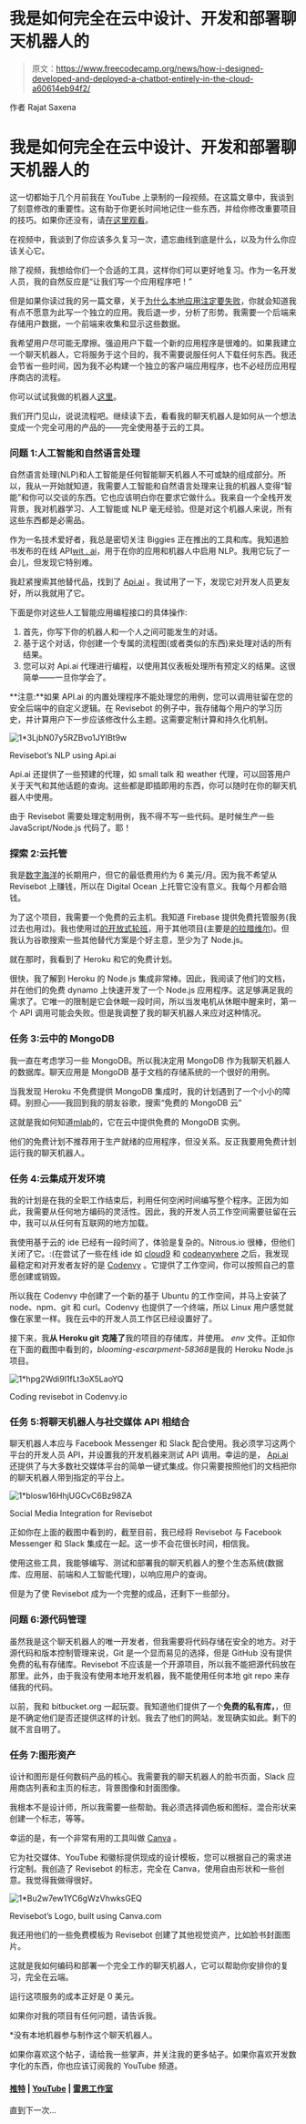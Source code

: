 # 我是如何完全在云中设计、开发和部署聊天机器人的

> 原文：<https://www.freecodecamp.org/news/how-i-designed-developed-and-deployed-a-chatbot-entirely-in-the-cloud-a60614eb94f2/>

作者 Rajat Saxena

# 我是如何完全在云中设计、开发和部署聊天机器人的

这一切都始于几个月前我在 YouTube 上录制的一段视频。在这篇文章中，我谈到了刻意修改的重要性。这有助于你更长时间地记住一些东西，并给你修改重要项目的技巧。如果你还没有，请[在这里观看](https://youtu.be/SvOzfgptqhM)。

在视频中，我谈到了你应该多久复习一次，遗忘曲线到底是什么，以及为什么你应该关心它。

除了视频，我想给你们一个合适的工具，这样你们可以更好地复习。作为一名开发人员，我的自然反应是“让我们写一个应用程序吧！”

但是如果你读过我的另一篇文章，关于[为什么本地应用注定要失败](https://hackernoon.com/mobile-apps-are-doomed-i-repeat-mobile-apps-are-doomed-3cf80193819f)，你就会知道我有点不愿意为此写一个独立的应用。我后退一步，分析了形势。我需要一个后端来存储用户数据，一个前端来收集和显示这些数据。

我希望用户尽可能无摩擦。强迫用户下载一个新的应用程序是很难的。如果我建立一个聊天机器人，它将服务于这个目的，我不需要说服任何人下载任何东西。我还会节省一些时间，因为我不必构建一个独立的客户端应用程序，也不必经历应用程序商店的流程。

你可以试试我做的机器人[这里](https://blooming-escarpment-58368.herokuapp.com/)。

我们开门见山，说说流程吧。继续读下去，看看我的聊天机器人是如何从一个想法变成一个完全可用的产品的——完全使用基于云的工具。

### 问题 1:人工智能和自然语言处理

自然语言处理(NLP)和人工智能是任何智能聊天机器人不可或缺的组成部分。所以，我从一开始就知道，我需要人工智能和自然语言处理来让我的机器人变得“智能”和你可以交谈的东西。它也应该明白你在要求它做什么。我来自一个全栈开发背景，我对机器学习、人工智能或 NLP 毫无经验。但是对这个机器人来说，所有这些东西都是必需品。

作为一名技术爱好者，我总是密切关注 Biggies 正在推出的工具和库。我知道脸书发布的在线 API[wit . ai](https://wit.ai/)，用于在你的应用和机器人中启用 NLP。我用它玩了一会儿，但发现它特别难。

我赶紧搜索其他替代品，找到了 [Api.ai](https://api.ai/) 。我试用了一下，发现它对开发人员更友好，所以我就用了它。

下面是你对这些人工智能应用编程接口的具体操作:

1.  首先，你写下你的机器人和一个人之间可能发生的对话。
2.  基于这个对话，你创建一个专属的流程图(或者类似的东西)来处理对话的所有结果。
3.  您可以对 Api.ai 代理进行编程，以使用其仪表板处理所有预定义的结果。这很简单——一旦你学会了。

**注意:**如果 API.ai 的内置处理程序不能处理您的用例，您可以调用驻留在您的安全后端中的自定义逻辑。在 Revisebot 的例子中，我存储每个用户的学习历史，并计算用户下一步应该修改什么主题。这需要定制计算和持久化机制。

![1*3LjbN07y5RZBvo1JYIBt9w](img/c0338fc66124c51dd7c74d8d8f899fa2.png)

Revisebot’s NLP using Api.ai

Api.ai 还提供了一些预建的代理，如 small talk 和 weather 代理，可以回答用户关于天气和其他话题的查询。这些都是即插即用的东西，你可以随时在你的聊天机器人中使用。

由于 Revisebot 需要处理定制用例，我不得不写一些代码。是时候生产一些 JavaScript/Node.js 代码了。耶！

### 探索 2:云托管

我是[数字海洋](https://www.digitalocean.com)的长期用户，但它的最低费用约为 6 美元/月。因为我不希望从 Revisebot 上赚钱，所以在 Digital Ocean 上托管它没有意义。我每个月都会赔钱。

为了这个项目，我需要一个免费的云主机。我知道 Firebase 提供免费托管服务(我过去也用过)。我也使用过[的开放式轮班](https://www.openshift.com)，用于其他项目(主要是[的拉腊维尔](https://laravel.com/))。但我认为谷歌搜索一些其他替代方案是个好主意，至少为了 Node.js。

就在那时，我看到了 Heroku 和它的免费计划。

很快，我了解到 Heroku 的 Node.js 集成非常棒。因此，我阅读了他们的文档，并在他们的免费 dynamo 上快速开发了一个 Node.js 应用程序。这足够满足我的需求了。它唯一的限制是它会休眠一段时间，所以当发电机从休眠中醒来时，第一个 API 调用可能会失败。但是我调整了我的聊天机器人来应对这种情况。

### 任务 3:云中的 MongoDB

我一直在考虑学习一些 MongoDB。所以我决定用 MongoDB 作为我聊天机器人的数据库。聊天应用是 MongoDB 基于文档的存储系统的一个很好的用例。

当我发现 Heroku 不免费提供 MongoDB 集成时，我的计划遇到了一个小小的障碍。别担心——我回到我的朋友谷歌，搜索“免费的 MongoDB 云”

这就是我如何知道[mlab](https://mlab.com/)的，它在云中提供免费的 MongoDB 实例。

他们的免费计划不推荐用于生产就绪的应用程序，但没关系。反正我要用免费计划运行我的聊天机器人。

### 任务 4:云集成开发环境

我的计划是在我的全职工作结束后，利用任何空闲时间编写整个程序。正因为如此，我需要从任何地方编码的灵活性。因此，我的开发人员工作空间需要驻留在云中，我可以从任何有互联网的地方加载。

我使用基于云的 ide 已经有一段时间了，体验是复杂的。Nitrous.io 很棒，但他们关闭了它。:(在尝试了一些在线 ide 如 [cloud9](https://c9.io/) 和 [codeanywhere](https://codeanywhere.com/) 之后，我发现最稳定和对开发者友好的是 [Codenvy](https://codenvy.io) 。它提供了工作空间，你可以按照自己的意愿创建或销毁。

所以我在 Codenvy 中创建了一个新的基于 Ubuntu 的工作空间，并马上安装了 node、npm、git 和 curl。Codenvy 也提供了一个终端，所以 Linux 用户感觉就像在家里一样。我在云中的开发人员工作区已经设置好了。

接下来，我**从 Heroku git 克隆了**我的项目的存储库，并使用。 *env* 文件。正如你在下面的截图中看到的，*blooming-escarpment-58368*是我的 Heroku Node.js 项目。

![1*hpg2Wdi9l1fLt3oX5LaoYQ](img/f878ba2b2c7459d4b749dc8b2ecec006.png)

Coding revisebot in Codenvy.io

### 任务 5:将聊天机器人与社交媒体 API 相结合

聊天机器人本应与 Facebook Messenger 和 Slack 配合使用。我必须学习这两个平台的开发人员 API，并设置我的开发机器来测试 API 调用。幸运的是， [Api.ai](https://api.ai) 还提供了与大多数社交媒体平台的简单一键式集成。你只需要按照他们的文档把你的聊天机器人带到指定的平台上。

![1*blosw16HhjUGCvC6Bz98ZA](img/b494a54ed5083b6bf26a2e1d672fe3a4.png)

Social Media Integration for Revisebot

正如你在上面的截图中看到的，截至目前，我已经将 Revisebot 与 Facebook Messenger 和 Slack 集成在一起。这一步不会花很长时间，相信我。

使用这些工具，我能够编写、测试和部署我的聊天机器人的整个生态系统(数据库、应用层、前端和人工智能代理)，以响应用户的查询。

但是为了使 Revisebot 成为一个完整的成品，还剩下一些部分。

### 问题 6:源代码管理

虽然我是这个聊天机器人的唯一开发者，但我需要将代码存储在安全的地方。对于源代码和版本控制管理来说，Git 是一个显而易见的选择，但是 GitHub 没有提供免费的私有存储库。Revisebot 不应该是一个开源项目，所以我不能把源代码放在那里。此外，由于我没有使用本地开发机器，我不能使用任何本地 git repo 来存储我的代码。

以前，我和 bitbucket.org 一起玩耍。我知道他们提供了一个**免费的私有库，**，但是不确定他们是否还提供这样的计划。我去了他们的网站，发现确实如此。剩下的就不言自明了。

### 任务 7:图形资产

设计和图形是任何数码产品的核心。我需要我的聊天机器人的脸书页面，Slack 应用商店列表和主页的标志，背景图像和封面图像。

我根本不是设计师，所以我需要一些帮助。我必须选择调色板和图标，混合形状来创建一个标志，等等。

幸运的是，有一个非常有用的工具叫做 [Canva](https://www.canva.com/) 。

它为社交媒体、YouTube 和徽标提供现成的设计模板，您可以根据自己的需求进行定制。我创造了 Revisebot 的标志，完全在 Canva，使用自由形状和一些创意。我觉得我做得很好。

![1*Bu2w7ew1YC6gWzVhwksGEQ](img/782092f9597ba5246c68a218a1fef2e1.png)

Revisebot’s Logo, built using Canva.com

我还用他们的一些免费模板为 Revisebot 创建了其他视觉资产，比如脸书封面图片。

这就是我如何编码和部署一个完全工作的聊天机器人，它可以帮助你安排你的复习，完全在云端。

运行这项服务的成本正好是 0 美元。

如果你对我的项目有任何问题，请告诉我。

*没有本地机器参与制作这个聊天机器人。

如果你喜欢这个帖子，请给我一些掌声，并关注我的更多帖子。如果你喜欢开发数字化的东西，你也应该订阅我的 YouTube 频道。

#### [推特](https://twitter.com/rajat1saxena) | [YouTube](https://www.youtube.com/channel/UCUmQhjjF9bsIaVDJUHSIIKw) | [雷恩工作室](https://medium.com/rayn-studios)

直到下一次…